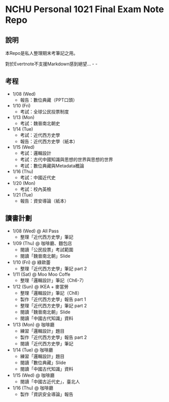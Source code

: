 # NCHU Personal 1021 Final Exam Note Repo

## 說明
本Repo是私人整理期末考筆記之用。

對於Evertnote不支援Markdown感到絕望... - -

## 考程
* 1/08 (Wed) 
    * 報告：數位典藏（PPT口頭）
* 1/10 (Fri) 
    * 考試：全球公民投票制度
* 1/13 (Mon) 
    * 考試：魏晉南北朝史
* 1/14 (Tue) 
    * 考試：近代西方史學
    * 報告：近代西方史學（紙本）
* 1/15 (Wed) 
    * 考試：邏輯設計
    * 考試：古代中國知識與思想的世界與思想的世界
    * 考試：數位典藏與Metadata概論
* 1/16 (Thu) 
    * 考試：中國近代史
* 1/20 (Mon) 
    * 考試：校內英檢
* 1/21 (Tue) 
    * 報告：資安導論（紙本）

## 讀書計劃
* 1/08 (Wed) @ All Pass
    * 整理「近代西方史學」筆記
* 1/09 (Thu) @ 咖啡廳、麵包店
    * 閱讀「公民投票」考試範圍
    * 閱讀「魏晉南北朝」Slide
* 1/10 (Fri) @ 綠歐蕾
    * 整理「近代西方史學」筆記 part 2
* 1/11 (Sat) @ Moo Moo Coffe
    * 整理「邏輯設計」筆記（Ch6-7）
* 1/12 (Sun) @ IKEA + 麥當勞
    * 整理「邏輯設計」筆記（Ch8）
    * 製作「近代西方史學」報告 part 1
    * 整理「近代西方史學」筆記 part 2
    * 閱讀「魏晉南北朝」Slide
    * 閱讀「中國古代知識」資料
* 1/13 (Mon) @ 咖啡廳
    * 練習「邏輯設計」題目
    * 製作「近代西方史學」報告 part 2
    * 閱讀「近代西方史學」筆記
* 1/14 (Tue) @ 咖啡廳 
    * 練習「邏輯設計」題目
    * 閱讀「數位典藏」Slide
    * 閱讀「中國古代知識」資料
* 1/15 (Wed) @ 咖啡廳
    * 閱讀「中國古近代史」，臺北人
* 1/16 (Thu) @ 咖啡廳
    * 製作「資訊安全導論」報告
